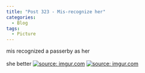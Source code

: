 ```yaml
---
title: "Post 323 - Mis-recognize her"
categories:
  - Blog
tags:
  - Picture
---
```


mis recognized a passerby as her 
<br/>
<br/>
she better
<a href="https://imgur.com/WhVqUrn"><img src="https://i.imgur.com/WhVqUrn.jpg" title="source: imgur.com" /></a>
<a href="https://imgur.com/AVQxg7X"><img src="https://i.imgur.com/AVQxg7X.jpg" title="source: imgur.com" /></a>
<script src="https://utteranc.es/client.js"
        repo="serendipityinlife/serendipityinlife.github.io"
        issue-term="pathname"
        theme="github-light"
        crossorigin="anonymous"
        async>
</script>
